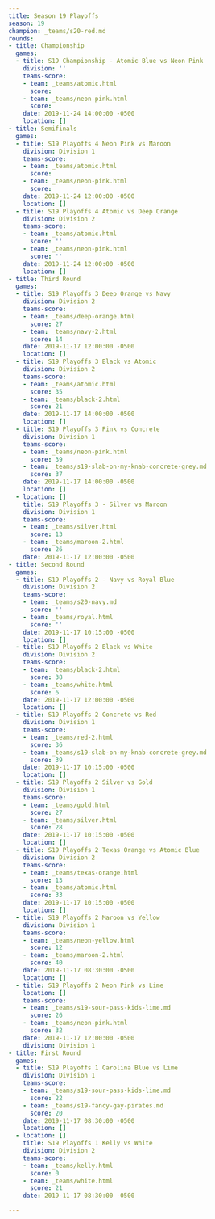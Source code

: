 ```yaml
---
title: Season 19 Playoffs
season: 19
champion: _teams/s20-red.md
rounds:
- title: Championship
  games:
  - title: S19 Championship - Atomic Blue vs Neon Pink
    division: ''
    teams-score:
    - team: _teams/atomic.html
      score: 
    - team: _teams/neon-pink.html
      score: 
    date: 2019-11-24 14:00:00 -0500
    location: []
- title: Semifinals
  games:
  - title: S19 Playoffs 4 Neon Pink vs Maroon
    division: Division 1
    teams-score:
    - team: _teams/atomic.html
      score: 
    - team: _teams/neon-pink.html
      score: 
    date: 2019-11-24 12:00:00 -0500
    location: []
  - title: S19 Playoffs 4 Atomic vs Deep Orange
    division: Division 2
    teams-score:
    - team: _teams/atomic.html
      score: ''
    - team: _teams/neon-pink.html
      score: ''
    date: 2019-11-24 12:00:00 -0500
    location: []
- title: Third Round
  games:
  - title: S19 Playoffs 3 Deep Orange vs Navy
    division: Division 2
    teams-score:
    - team: _teams/deep-orange.html
      score: 27
    - team: _teams/navy-2.html
      score: 14
    date: 2019-11-17 12:00:00 -0500
    location: []
  - title: S19 Playoffs 3 Black vs Atomic
    division: Division 2
    teams-score:
    - team: _teams/atomic.html
      score: 35
    - team: _teams/black-2.html
      score: 21
    date: 2019-11-17 14:00:00 -0500
    location: []
  - title: S19 Playoffs 3 Pink vs Concrete
    division: Division 1
    teams-score:
    - team: _teams/neon-pink.html
      score: 39
    - team: _teams/s19-slab-on-my-knab-concrete-grey.md
      score: 37
    date: 2019-11-17 14:00:00 -0500
    location: []
  - location: []
    title: S19 Playoffs 3 - Silver vs Maroon
    division: Division 1
    teams-score:
    - team: _teams/silver.html
      score: 13
    - team: _teams/maroon-2.html
      score: 26
    date: 2019-11-17 12:00:00 -0500
- title: Second Round
  games:
  - title: S19 Playoffs 2 - Navy vs Royal Blue
    division: Division 2
    teams-score:
    - team: _teams/s20-navy.md
      score: ''
    - team: _teams/royal.html
      score: ''
    date: 2019-11-17 10:15:00 -0500
    location: []
  - title: S19 Playoffs 2 Black vs White
    division: Division 2
    teams-score:
    - team: _teams/black-2.html
      score: 38
    - team: _teams/white.html
      score: 6
    date: 2019-11-17 12:00:00 -0500
    location: []
  - title: S19 Playoffs 2 Concrete vs Red
    division: Division 1
    teams-score:
    - team: _teams/red-2.html
      score: 36
    - team: _teams/s19-slab-on-my-knab-concrete-grey.md
      score: 39
    date: 2019-11-17 10:15:00 -0500
    location: []
  - title: S19 Playoffs 2 Silver vs Gold
    division: Division 1
    teams-score:
    - team: _teams/gold.html
      score: 27
    - team: _teams/silver.html
      score: 28
    date: 2019-11-17 10:15:00 -0500
    location: []
  - title: S19 Playoffs 2 Texas Orange vs Atomic Blue
    division: Division 2
    teams-score:
    - team: _teams/texas-orange.html
      score: 13
    - team: _teams/atomic.html
      score: 33
    date: 2019-11-17 10:15:00 -0500
    location: []
  - title: S19 Playoffs 2 Maroon vs Yellow
    division: Division 1
    teams-score:
    - team: _teams/neon-yellow.html
      score: 12
    - team: _teams/maroon-2.html
      score: 40
    date: 2019-11-17 08:30:00 -0500
    location: []
  - title: S19 Playoffs 2 Neon Pink vs Lime
    location: []
    teams-score:
    - team: _teams/s19-sour-pass-kids-lime.md
      score: 26
    - team: _teams/neon-pink.html
      score: 32
    date: 2019-11-17 12:00:00 -0500
    division: Division 1
- title: First Round
  games:
  - title: S19 Playoffs 1 Carolina Blue vs Lime
    division: Division 1
    teams-score:
    - team: _teams/s19-sour-pass-kids-lime.md
      score: 22
    - team: _teams/s19-fancy-gay-pirates.md
      score: 20
    date: 2019-11-17 08:30:00 -0500
    location: []
  - location: []
    title: S19 Playoffs 1 Kelly vs White
    division: Division 2
    teams-score:
    - team: _teams/kelly.html
      score: 0
    - team: _teams/white.html
      score: 21
    date: 2019-11-17 08:30:00 -0500

---
```

